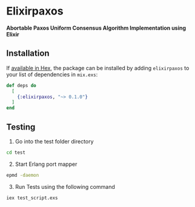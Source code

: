 # Elixirpaxos

**Abortable Paxos Uniform Consensus Algorithm Implementation using Elixir**

## Installation

If [available in Hex](https://hex.pm/docs/publish), the package can be installed
by adding `elixirpaxos` to your list of dependencies in `mix.exs`:

```elixir
def deps do
  [
    {:elixirpaxos, "~> 0.1.0"}
  ]
end
```


## Testing
1. Go into the test folder directory
```bash
cd test
```

2. Start Erlang port mapper
```bash
epmd -daemon
```

3. Run Tests using the following command
```bash
iex test_script.exs
```






